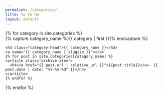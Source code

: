 ```yaml
---
permalink: /categories/
title: Yo Yo Ho
layout: default
---
```


<div id="archives">
{% for category in site.categories %}
  <div class="archive-group">
    {% capture category_name %}{{ category | first }}{% endcapture %}
    <div id="#{{ category_name | slugize }}"></div>
    <p></p>

    <h3 class="category-head">{{ category_name }}</h3>
    <a name="{{ category_name | slugize }}"></a>
    {% for post in site.categories[category_name] %}
    <article class="archive-item">
      <h4><a href="{{ post.url | relative_url }}">{{post.title}}</a>- {{ post.date | date: "%Y-%m-%d" }}</h4>
    </article>
    {% endfor %}
  </div>
{% endfor %}
</div>